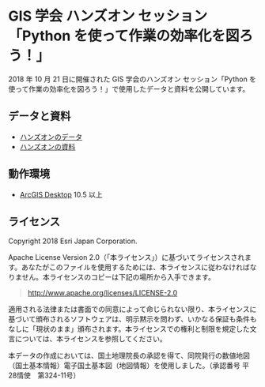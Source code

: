 # GIS 学会 ハンズオン セッション <br>「Python を使って作業の効率化を図ろう！」
2018 年 10 月 21 日に開催された GIS 学会のハンズオン セッション「Python を使って作業の効率化を図ろう！」で使用したデータと資料を公開しています。

## データと資料
* [ハンズオンのデータ](https://github.com/EsriJapan/workshops/tree/master/20181021_arcpy-hands-on/hands-on)
* [ハンズオンの資料](https://github.com/EsriJapan/workshops/blob/master/20181021_arcpy-hands-on/Python%E3%82%92%E4%BD%BF%E3%81%A3%E3%81%A6%E4%BD%9C%E6%A5%AD%E3%81%AE%E5%8A%B9%E7%8E%87%E5%8C%96%E3%82%92%E5%9B%B3%E3%82%8D%E3%81%86!.pdf)


## 動作環境
* [ArcGIS Desktop](http://www.esrij.com/products/arcgis-for-desktop/) 10.5 以上  
## ライセンス
Copyright 2018 Esri Japan Corporation.

Apache License Version 2.0（「本ライセンス」）に基づいてライセンスされます。あなたがこのファイルを使用するためには、本ライセンスに従わなければなりません。本ライセンスのコピーは下記の場所から入手できます。

> http://www.apache.org/licenses/LICENSE-2.0

適用される法律または書面での同意によって命じられない限り、本ライセンスに基づいて頒布されるソフトウェアは、明示黙示を問わず、いかなる保証も条件もなしに「現状のまま」頒布されます。本ライセンスでの権利と制限を規定した文言については、本ライセンスを参照してください。

本データの作成においては、国土地理院長の承認を得て、同院発行の数値地図（国土基本情報）電子国土基本図（地図情報）を使用しました。（承認番号 平28情使　第324-11号）

